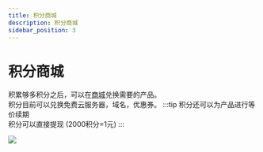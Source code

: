 ```yaml
---
title: 积分商城
description: 积分商城
sidebar_position: 3
---
```


# 积分商城

积累够多积分之后，可以在[商城](https://app.rainyun.com/account/reward/store)兑换需要的产品。<br/>
积分目前可以兑换免费云服务器，域名，优惠券。
:::tip
积分还可以为产品进行等价续期<br/>
积分可以直接提现 (2000积分=1元)
:::

![](https://cn-sy1.rains3.com/rainyun-assets/Pic/2023/12/img_1701759816_9111d9ec73a9f81b3d8c6470120cb59c)

